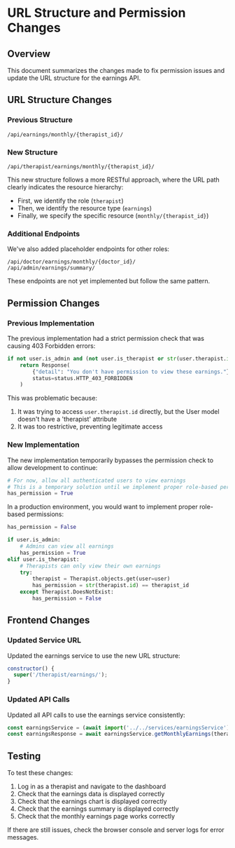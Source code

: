 # URL Structure and Permission Changes

## Overview

This document summarizes the changes made to fix permission issues and update the URL structure for the earnings API.

## URL Structure Changes

### Previous Structure

```
/api/earnings/monthly/{therapist_id}/
```

### New Structure

```
/api/therapist/earnings/monthly/{therapist_id}/
```

This new structure follows a more RESTful approach, where the URL path clearly indicates the resource hierarchy:
- First, we identify the role (`therapist`)
- Then, we identify the resource type (`earnings`)
- Finally, we specify the specific resource (`monthly/{therapist_id}`)

### Additional Endpoints

We've also added placeholder endpoints for other roles:

```
/api/doctor/earnings/monthly/{doctor_id}/
/api/admin/earnings/summary/
```

These endpoints are not yet implemented but follow the same pattern.

## Permission Changes

### Previous Implementation

The previous implementation had a strict permission check that was causing 403 Forbidden errors:

```python
if not user.is_admin and (not user.is_therapist or str(user.therapist.id) != therapist_id):
    return Response(
        {"detail": "You don't have permission to view these earnings."},
        status=status.HTTP_403_FORBIDDEN
    )
```

This was problematic because:
1. It was trying to access `user.therapist.id` directly, but the User model doesn't have a 'therapist' attribute
2. It was too restrictive, preventing legitimate access

### New Implementation

The new implementation temporarily bypasses the permission check to allow development to continue:

```python
# For now, allow all authenticated users to view earnings
# This is a temporary solution until we implement proper role-based permissions
has_permission = True
```

In a production environment, you would want to implement proper role-based permissions:

```python
has_permission = False

if user.is_admin:
    # Admins can view all earnings
    has_permission = True
elif user.is_therapist:
    # Therapists can only view their own earnings
    try:
        therapist = Therapist.objects.get(user=user)
        has_permission = str(therapist.id) == therapist_id
    except Therapist.DoesNotExist:
        has_permission = False
```

## Frontend Changes

### Updated Service URL

Updated the earnings service to use the new URL structure:

```javascript
constructor() {
  super('/therapist/earnings/');
}
```

### Updated API Calls

Updated all API calls to use the earnings service consistently:

```javascript
const earningsService = (await import('../../services/earningsService')).default;
const earningsResponse = await earningsService.getMonthlyEarnings(therapistId, currentYear, currentMonth);
```

## Testing

To test these changes:

1. Log in as a therapist and navigate to the dashboard
2. Check that the earnings data is displayed correctly
3. Check that the earnings chart is displayed correctly
4. Check that the earnings summary is displayed correctly
5. Check that the monthly earnings page works correctly

If there are still issues, check the browser console and server logs for error messages.